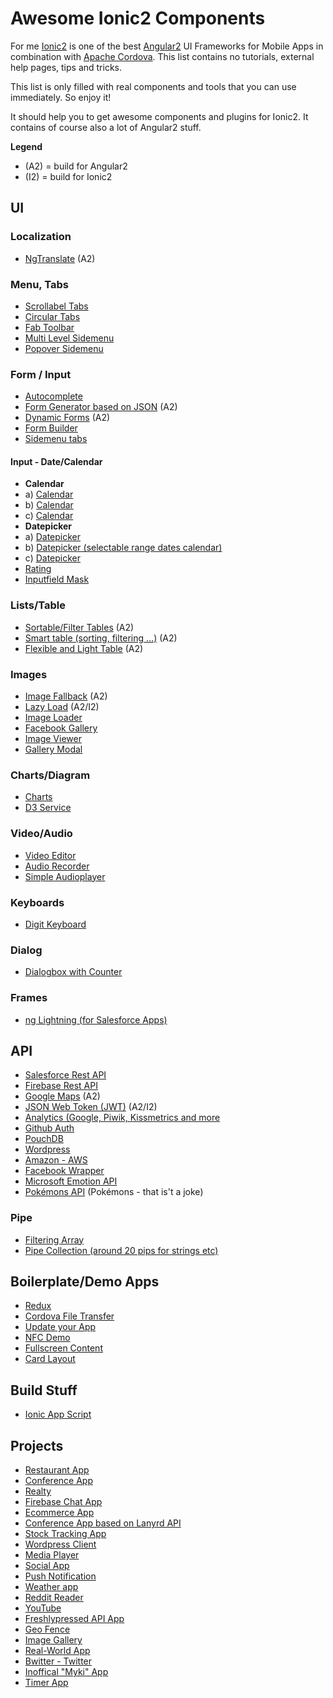 # Awesome Ionic2 Components

For me [Ionic2](http://ionicframework.com) is one of the best [Angular2](https://angular.io/) UI Frameworks for Mobile Apps in combination with [Apache Cordova](https://cordova.apache.org/). This list contains no tutorials, external help pages, tips and tricks. 

This list is only filled  with real components and tools that you can use immediately. So enjoy it!

It should help you to get awesome components and plugins for Ionic2. It contains of course also a lot of Angular2 stuff.

**Legend**

* (A2) = build for Angular2
* (I2) = build for Ionic2

## UI

### Localization
* [NgTranslate](https://github.com/ngx-translate/core) (A2)

### Menu, Tabs
* [Scrollabel Tabs](https://github.com/SinoThomas/Ionic2-ScrollableTabs)
* [Circular Tabs](https://github.com/SinoThomas/Ionic2-CircularTabs)
* [Fab Toolbar](https://github.com/ekhmoi/fab-toolbar)
* [Multi Level Sidemenu](https://github.com/sebaferreras/Ionic2-MultiLevelSideMenu)
* [Popover Sidemenu](https://github.com/philipbrack/ionic2-menu-alternative-popover)

### Form / Input
* [Autocomplete](https://github.com/kadoshms/ionic2-autocomplete)
* [Form Generator based on JSON](https://github.com/makinacorpus/angular2-schema-form) (A2) 
* [Dynamic Forms](https://github.com/udos86/ng2-dynamic-forms/) (A2) 
* [Form Builder](https://github.com/rohitg7/ionic2-form-builder)
* [Sidemenu tabs](https://github.com/seanmavley/ionic2-sidemenu-tabs)

#### Input - Date/Calendar
* **Calendar**
* a) [Calendar](https://github.com/twinssbc/Ionic2-Calendar)
* b) [Calendar](https://github.com/alexandretok/easy-ionic2-calendar)
* c) [Calendar](https://github.com/redpandatronicsuk/ionic2calendar)
* **Datepicker**
* a) [Datepicker](https://github.com/misha130/datepicker-ionic2)
* b) [Datepicker (selectable range dates calendar)](https://github.com/HsuanXyz/ion2-calendar)
* c) [Datepicker](https://github.com/rajeshwarpatlolla/ionic2-datepicker)
* [Rating](https://github.com/andrucz/ionic2-rating)
* [Inputfield Mask](https://github.com/text-mask/text-mask)

### Lists/Table

* [Sortable/Filter Tables](https://github.com/valor-software/ng2-table) (A2) 
* [Smart table (sorting, filtering ...)](https://github.com/akveo/ng2-smart-table) (A2)
* [Flexible and Light Table](https://github.com/swimlane/ngx-datatable) (A2)

### Images
* [Image Fallback](https://github.com/VadimDez/ng2-img-fallback) (A2)
* [Lazy Load](https://github.com/tjoskar/ng2-lazyload-image) (A2/I2)
* [Image Loader](https://github.com/zyramedia/ionic-image-loader)
* [Facebook Gallery](https://github.com/skyfloyd/ionic2-fb-gallery)
* [Image Viewer](https://github.com/Riron/ionic-img-viewer)
* [Gallery Modal](https://github.com/nikini/ionic-gallery-modal)

### Charts/Diagram
* [Charts](https://github.com/valor-software/ng2-charts)
* [D3 Service](https://github.com/tomwanzek/d3-ng2-service)

### Video/Audio
* [Video Editor](https://github.com/rossmartin/video-editor-ionic2)
* [Audio Recorder](https://github.com/tracktunes/ionic-recorder)
* [Simple Audioplayer](https://github.com/arielfaur/ionic-audio)

### Keyboards
* [Digit Keyboard](https://github.com/skol-pro/ion-digit-keyboard-v2)

### Dialog
* [Dialogbox with Counter](https://github.com/HsuanXyz/ionic2-extend-alert)

### Frames
* [ng Lightning (for Salesforce Apps)](https://github.com/ng-lightning/ng-lightning)

## API
* [Salesforce Rest API](https://github.com/ccoenraets/forcejs)
* [Firebase Rest API](https://github.com/angular/angularfire2)
* [Google Maps](https://angular-maps.com/) (A2)
* [JSON Web Token (JWT)](https://github.com/auth0/angular2-jwt) (A2/I2)
* [Analytics (Google, Piwik, Kissmetrics and more](https://github.com/angulartics/angulartics2)
* [Github Auth](https://auth0.com/authenticate/ionic2/github)
* [PouchDB](https://github.com/ashteya/ionic2-tutorial-pouchdb)
* [Wordpress](https://github.com/scottopolis/ionic2-wp-api)
* [Amazon - AWS](https://github.com/vbudilov/aws-cognito-ionic2)
* [Facebook Wrapper](https://github.com/zyramedia/ng2-facebook-sdk)
* [Microsoft Emotion API](https://github.com/lazyc97/emo-clash)
* [Pokémons API](https://github.com/loiane/ionic2-pokedex) (Pokémons - that is't a joke)

### Pipe
* [Filtering Array](https://github.com/VadimDez/ng2-filter-pipe)
* [Pipe Collection (around 20 pips for strings etc)](https://github.com/danrevah/ngx-pipes)


## Boilerplate/Demo Apps
* [Redux](https://github.com/janjarfalk/ionic2-angular2-ts-redux-boilerplate)
* [Cordova File Transfer](https://github.com/dsgriffin/ionic-2-file-transfer-example)
* [Update your App](https://github.com/NextFaze/ionic-manup)
* [NFC Demo](https://github.com/RedFroggy/ionic2-nfc-app)
* [Fullscreen Content](https://github.com/sebaferreras/Ionic2-FullscreenContent)
* [Card Layout](https://github.com/joshuamorony/ionic2-card-layout)

## Build Stuff

* [Ionic App Script](https://github.com/driftyco/ionic-app-scripts)

## Projects
* [Restaurant App](https://github.com/srehanuddin/Ionic2-ResturantApp)
* [Conference App](https://github.com/driftyco/ionic-conference-app)
* [Realty](https://github.com/ccoenraets/ionic2-realty)
* [Firebase Chat App](https://github.com/ionic2blueprints/firebase-chat)
* [Ecommerce App](https://github.com/ionic2blueprints/ionic2-marketcloud)
* [Conference App based on Lanyrd API](https://github.com/ionic2blueprints/conference-app)
* [Stock Tracking App](https://github.com/ionic2blueprints/ionic2-stockmarket)
* [Wordpress Client](https://github.com/ionic2blueprints/ionic2-wp-client)
* [Media Player](https://github.com/ionic2blueprints/media-player)
* [Social App](https://github.com/ionic2blueprints/social-app)
* [Push Notification](https://github.com/aggarwalankush/ionic2-push-base)
* [Weather app](https://github.com/aggarwalankush/ionic2-mosum)
* [Reddit Reader](https://github.com/smartapant/ionic2-reddit-reader)
* [YouTube](https://github.com/hughred22/Ionic2-Angular2-YouTube-Channel-App)
* [Freshlypressed API App](https://github.com/rajayogan/ionic2-freshlypressed)
* [Geo Fence](https://github.com/tsubik/ionic2-geofence)
* [Image Gallery](https://github.com/driftyco/ionic-image-gallery-app)
* [Real-World App](https://github.com/seeschweiler/iongithub)
* [Bwitter - Twitter](https://github.com/obetomuniz/ionic2-bwitter)
* [Inoffical "Myki" App](https://github.com/longzheng/mypal-ionic)
* [Timer App](https://github.com/imjohnbo/ionic2-timer)
